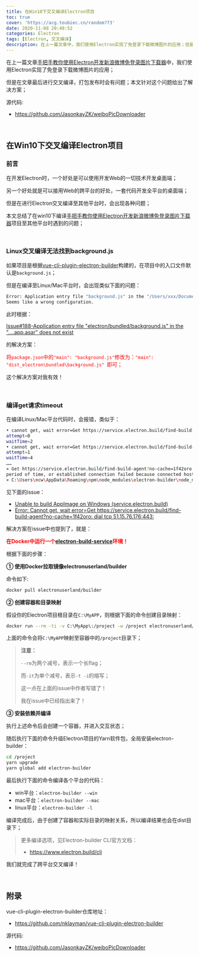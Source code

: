 ```yaml
---
title: 在Win10下交叉编译Electron项目
toc: true
cover: 'https://acg.toubiec.cn/random?73'
date: 2020-11-08 20:49:52
categories: Electron
tags: [Electron, 交叉编译]
description: 在上一篇文章中，我们使用Electron实现了免登录下载微博图片的应用；但是在文章最后进行交叉编译，打包发布时会有问题；本文针对这个问题给出了解决方案；
---
```


在上一篇文章[手把手教你使用Electron开发新浪微博免登录图片下载器](https://jasonkayzk.github.io/2020/11/04/手把手教你使用Electron开发新浪微博免登录图片下载器/)中，我们使用Electron实现了免登录下载微博图片的应用；

但是在文章最后进行交叉编译，打包发布时会有问题；本文针对这个问题给出了解决方案；


源代码: 

- https://github.com/JasonkayZK/weiboPicDownloader

<br/>

<!--more-->

## 在Win10下交叉编译Electron项目

### **前言**

在开发Electron时，一个好处是可以使用开发Web的一切技术开发桌面端；

另一个好处就是可以接用Web的跨平台的好处，一套代码开发全平台的桌面端；

但是在进行Electron交叉编译至其他平台时，会出现各种问题；

本文总结了在win10下编译[手把手教你使用Electron开发新浪微博免登录图片下载器](https://jasonkayzk.github.io/2020/11/04/手把手教你使用Electron开发新浪微博免登录图片下载器/)项目至其他平台时遇到的问题；

<br/>

### **Linux交叉编译无法找到background.js**

如果项目是根据[vue-cli-plugin-electron-builder](https://github.com/nklayman/vue-cli-plugin-electron-builder)构建的，在项目中的入口文件默认是`background.js`；

但是在编译至Linux/Mac平台时，会出现类似下面的问题：

```bash
Error: Application entry file "background.js" in the "/Users/xxx/Documents/npm/xxx-electron/vuecli/xxx/build/linux-unpacked/resources/app.asar" does not exist. 
Seems like a wrong configuration.
```

此时根据：

[Issue#188-Application entry file "electron/bundled/background.js" in the "....app.asar" does not exist](https://github.com/nklayman/vue-cli-plugin-electron-builder/issues/188)

的解决方案：

<font color="#f00">将`package.json`中的`"main": "background.js"`修改为：`"main": "dist_electron\bundled\background.js" `即可；</font>

这个解决方案对我有效！

<br/>

### **编译get请求timeout**

在编译Linux/Mac平台代码时，会报错，类似于：

```bash
• cannot get, wait error=Get https://service.electron.build/find-build-agent?no-cache=1f42oro: dial tcp 51.15.76.176:443: connectex: A connection attempt failed because the connected party did not properly respond after a period of time, or established connection failed because connected host has failed to respond.
attempt=0
waitTime=2
• cannot get, wait error=Get https://service.electron.build/find-build-agent?no-cache=1f42oro: dial tcp 51.15.76.176:443: connectex: A connection attempt failed because the connected party did not properly respond after a period of time, or established connection failed because connected host has failed to respond.
attempt=1
waitTime=4
……
⨯ Get https://service.electron.build/find-build-agent?no-cache=1f42oro: dial tcp 51.15.76.176:443: connectex: A connection attempt failed because the connected party did not properly respond after a
period of time, or established connection failed because connected host has failed to respond.
⨯ C:\Users\mcw\AppData\Roaming\npm\node_modules\electron-builder\node_modules\app-builder-bin\win\x64\app-builder.exe exited with code ERR_ELECTRON_BUILDER_CANNOT_EXECUTE stackTrace=..
```

见下面的issue：

-   [Unable to build AppImage on Windows (service.electron.build)](https://github.com/electron-userland/electron-builder/issues/4318)
-   [Error: Cannot get, wait error=Get https://service.electron.build/find-build-agent?no-cache=1f42oro: dial tcp 51.15.76.176:443:](https://github.com/electron-userland/electron-build-service/issues/9)

解决方案在issue中也提到了，就是：

<font color="#f00">**在Docker中运行一个[electron-build-service](https://github.com/electron-userland/electron-build-service)环境！**</font>

根据下面的步骤：

**① 使用Docker拉取镜像electronuserland/builder**

命令如下:

```bash
docker pull electronuserland/builder
```

**② 创建容器和目录映射**

假设你的Electron项目根目录在`C:\MyAPP`，则根据下面的命令创建目录映射：

```bash
docker run --rm -ti -v C:\MyApp\:/project -w /project electronuserland/builder
```

上面的命令会将`C:\MyAPP`映射至容器中的`/project`目录下；

>   **注意：**
>
>   `--rm`为两个减号，表示一个长flag；
>
>   而`-it`为单个减号，表示`-t -i`的缩写；
>
>   这一点在上面的issue中作者写错了！
>
>   我在issue中已经指出来了！

**③ 安装依赖并编译**

执行上述命令后会创建一个容器，并进入交互状态；

随后执行下面的命令升级Electron项目的Yarn软件包，全局安装electron-builder：

```bash
cd /project
yarn upgrade
yarn global add electron-builder
```

最后执行下面的命令编译各个平台的代码：

-   win平台：`electron-builder --win`
-   mac平台：`electron-builder --mac`
-   linux平台：`electron-builder -l`

编译完成后，由于创建了容器和实际目录的映射关系，所以编译结果也会在dist目录下；

>   更多编译选项，见Electron-builder CLI官方文档：
>
>   -   https://www.electron.build/cli

我们就完成了跨平台交叉编译！

<br/>

## 附录

vue-cli-plugin-electron-builder仓库地址：

-   https://github.com/nklayman/vue-cli-plugin-electron-builder

源代码: 

- https://github.com/JasonkayZK/weiboPicDownloader

<br/>